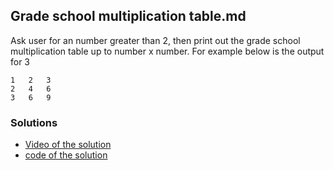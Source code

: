 ## Grade school multiplication table.md 


Ask user for an number greater than 2, then print out the grade school multiplication table up to number x number.
For example below is the output for 3 


	1   2   3   
	2   4   6
	3   6   9



### Solutions

- [Video of the solution](https://youtu.be/kivqfygMGYU)
- [code of the solution](solutions/grade_school_multiplication_table.py)
